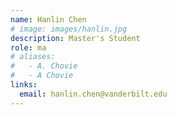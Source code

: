 ```yaml
---
name: Hanlin Chen
# image: images/hanlin.jpg
description: Master's Student
role: ma
# aliases:
#   - A. Chovie
#   - A Chovie
links:
  email: hanlin.chen@vanderbilt.edu
---
```

